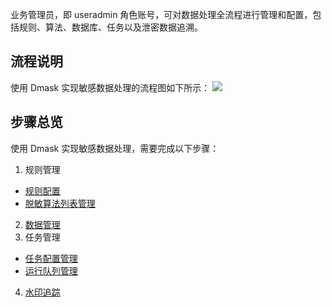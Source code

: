 业务管理员，即 useradmin 角色账号，可对数据处理全流程进行管理和配置，包括规则、算法、数据库、任务以及泄密数据追溯。
## 流程说明
使用 Dmask 实现敏感数据处理的流程图如下所示：
![](https://main.qcloudimg.com/raw/7d768c58c0aa85decce273b417351b18.png)
## 步骤总览
使用 Dmask 实现敏感数据处理，需要完成以下步骤：
1. 规则管理
 - [规则配置](https://cloud.tencent.com/document/product/882/19413)
 - [脱敏算法列表管理](https://cloud.tencent.com/document/product/882/19414)
2. [数据管理](https://cloud.tencent.com/document/product/882/19410)
3. 任务管理
 - [任务配置管理](https://cloud.tencent.com/document/product/882/19416)
 - [运行队列管理](https://cloud.tencent.com/document/product/882/19417)
4. [水印追踪](https://cloud.tencent.com/document/product/882/19411)
